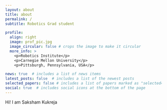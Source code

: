 ```yaml
---
layout: about
title: about
permalink: /
subtitle: Robotics Grad student

profile:
  align: right
  image: prof_pic.jpg
  image_circular: false # crops the image to make it circular
  more_info: >
    <p>Robotics Institute</p>
    <p>Carnegie Mellon University</p>
    <p>Pittsburgh, Pennsylvania, USA</p>

news: true  # includes a list of news items
latest_posts: false  # includes a list of the newest posts
selected_papers: false # includes a list of papers marked as "selected={true}"
social: true  # includes social icons at the bottom of the page
---
```


Hi! I am Saksham Kukreja
